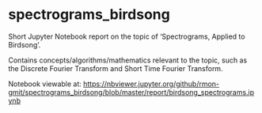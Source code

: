 # spectrograms_birdsong
Short Jupyter Notebook report on the topic of ‘Spectrograms, Applied to Birdsong’.

Contains concepts/algorithms/mathematics relevant to the topic, such as the Discrete Fourier Transform and Short Time Fourier Transform.

Notebook viewable at: 
https://nbviewer.jupyter.org/github/rmon-gmit/spectrograms_birdsong/blob/master/report/birdsong_spectrograms.ipynb
